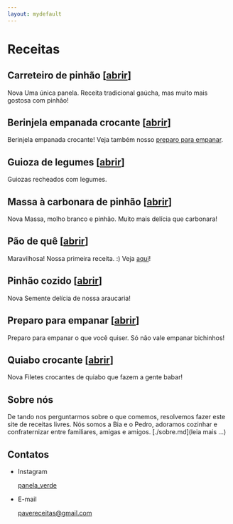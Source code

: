 ```yaml
---
layout: mydefault
---
```

# Receitas

## Carreteiro de pinhão [[abrir](./receitas/carreteiro_de_pinhao.md)] 

<span class="badge badge-warning">Nova</span> Uma única panela. Receita tradicional gaúcha, mas muito mais gostosa com pinhão!  <i class="fas fa-seedling"></i>

## Berinjela empanada crocante [[abrir](./receitas/berinjela_empanada_crocante.md)] 

Berinjela empanada crocante! Veja também nosso [preparo para empanar](./receitas/preparo_para_empanar.md). 

## Guioza de legumes [[abrir](./receitas/guioza_de_legumes.md)]

Guiozas recheados com legumes.

## Massa à carbonara de pinhão [[abrir](./receitas/massa_a_carbonara_de_pinhao.md)]

<span class="badge badge-warning">Nova</span> Massa, molho branco e pinhão. Muito mais delícia que carbonara! <i class="fas fa-seedling"></i>


## Pão de quê [[abrir](./receitas/pao_de_que.md)]

<span class="badge badge-success">Maravilhosa!</span> Nossa primeira receita. :)
Veja [aqui](/receitas/pao_de_que.md)!

## Pinhão cozido [[abrir](./receitas/pinhao_cozido.md)] 

<span class="badge badge-warning">Nova</span> Semente delícia de nossa araucaria!  <i class="fas fa-seedling"></i>

## Preparo para empanar [[abrir](./receitas/preparo_para_empanar.md)]

Preparo para empanar o que você quiser. Só não vale empanar bichinhos! <i class="fas fa-seedling"></i> <i class="fas fa-smile-wink"></i>

## Quiabo crocante [[abrir](./receitas/quiabo_crocante.md)]

<span class="badge badge-warning">Nova</span> Filetes crocantes de quiabo que fazem a gente babar! <i class="fas fa-laugh-wink"></i>

## Sobre nós

De tando nos perguntarmos sobre o que comemos, resolvemos fazer este site de receitas livres. Nós somos a Bia e o Pedro, adoramos cozinhar e confraternizar entre familiares, amigas e amigos. [./sobre.md](leia mais ...)

## Contatos

* Instagram

  <a href="https://www.instagram.com/panela_verde/"><i class="fab fa-instagram"></i> panela_verde</a>

* E-mail

  [pavereceitas@gmail.com](mailto:pavereceitas@gmail.com)

